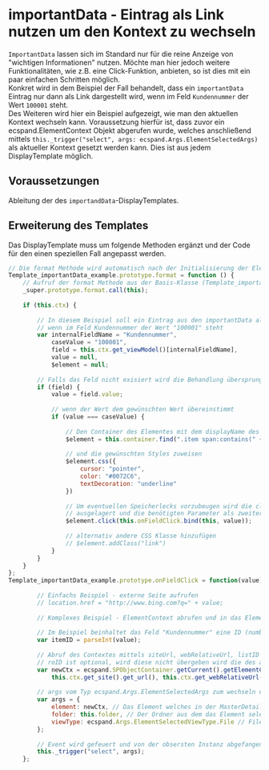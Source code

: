 # importantData - Eintrag als Link nutzen um den Kontext zu wechseln #

``ImportantData`` lassen sich im Standard nur für die reine Anzeige von "wichtigen Informationen" nutzen. Möchte man hier jedoch 
weitere Funktionalitäten, wie z.B. eine Click-Funktion, anbieten, so ist dies mit ein paar einfachen Schritten möglich.
<br/>
Konkret wird in dem Beispiel der Fall behandelt, dass ein ``importantData`` Eintrag nur dann als Link dargestellt wird, wenn im Feld
``Kundennummer`` der Wert ``100001`` steht.
<br/>
Des Weiteren wird hier ein Beispiel aufgezeigt, wie man den aktuellen Kontext wechseln kann. Voraussetzung hierfür ist, dass zuvor ein ecspand.ElementContext Objekt
abgerufen wurde, welches anschließend mittels ``this._trigger("select", args: ecspand.Args.ElementSelectedArgs)`` als aktueller Kontext
gesetzt werden kann. Dies ist aus jedem DisplayTemplate möglich.

## Voraussetzungen ##

Ableitung der des ``importandData``-DisplayTemplates.

## Erweiterung des Templates ##

Das DisplayTemplate muss um folgende Methoden ergänzt und der Code für den einen speziellen Fall angepasst werden.

```javascript
// Die format Methode wird automatisch nach der Initialisierung der Elemente aufgerufen
Template_importantData_example.prototype.format = function () {
    // Aufruf der format Methode aus der Basis-Klasse (Template_importantData)
    _super.prototype.format.call(this);
        
    if (this.ctx) {
        
        // In diesem Beispiel soll ein Eintrag aus den importantData als Link dargestellt werden,
        // wenn im Feld Kundennummer der Wert "100001" steht
        var internalFieldName = "Kundennummer",
            caseValue = "100001",
            field = this.ctx.get_viewModel()[internalFieldName],
            value = null,
            $element = null;
        
        // Falls das Feld nicht exisiert wird die Behandlung übersprungen
        if (field) {
            value = field.value; 
            
            // wenn der Wert dem gewünschten Wert übereinstimmt
            if (value === caseValue) {
                
                // Den Container des Elementes mit dem displayName des Feldes finden
                $element = this.container.find(".item span:contains(" + field.title + ")").parent();
                
                // und die gewünschten Styles zuweisen
                $element.css({
                    cursor: "pointer", 
                    color: "#0072C6",
                    textDecoration: "underline" 
                })
                
                // Um eventuellen Speicherlecks vorzubeugen wird die click-Methode 
                // ausgelagert und die benötigten Parameter als zweiter Parameter der Bind-Methode übergeben
                $element.click(this.onFieldClick.bind(this, value));
                
                // alternativ andere CSS Klasse hinzufügen
                // $element.addClass("link")
            }
        }
    }
};
Template_importantData_example.prototype.onFieldClick = function(value) {
        
        // Einfachs Beispiel - externe Seite aufrufen
        // location.href = "http://www.bing.com?q=" + value;
        
        // Komplexes Beispiel - ElementContext abrufen und in das Element (MasterDetailView) abspringen
        
        // Im Beispiel beinhaltet das Feld "Kundennummer" eine ID (number) zu einem anderen Element in der selben Liste
        var itemID = parseInt(value);
        
        // Abruf des Contextes mittels siteUrl, webRelativeUrl, listID und itemID
        // roID ist optional, wird diese nicht übergeben wird die des aktuellen Contextes genommen
        var newCtx = ecspand.SPObjectContainer.getCurrent().getElementContext(
            this.ctx.get_site().get_url(), this.ctx.get_webRelativeUrl(), this.ctx.get_list().get_id(), itemID, this.ctx.get_roID());
        
        // args vom Typ ecspand.Args.ElementSelectedArgs zum wechseln des Contextes
        var args = {
            element: newCtx, // Das Element welches in der MasterDetail View angezeigt werden soll
            folder: this.folder, // Der Ordner aus dem das Element selektiert wurde
            viewType: ecspand.Args.ElementSelectedViewType.File // File == MasterDetailView, Folder == FolderView
        };
        
        // Event wird gefeuert und von der obsersten Instanz abgefangen um anschließend den Context neu zu setzen
        this._trigger("select", args);
    };
```

